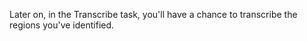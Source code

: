 Later on, in the Transcribe task, you'll have a chance to transcribe the regions you've identified.
